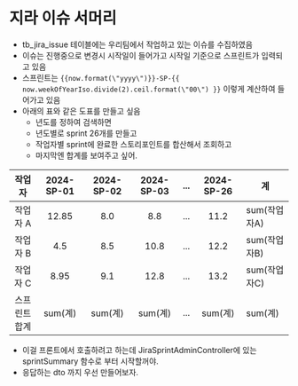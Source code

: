 # 지라 이슈 서머리

- tb_jira_issue 테이블에는 우리팀에서 작업하고 있는 이슈를 수집하였음
- 이슈는 진행중으로 변경시 시작일이 들어가고 시작일 기준으로 스프린트가 입력되고 있음
- 스프린트는 `{{now.format(\"yyyy\")}}-SP-{{ now.weekOfYearIso.divide(2).ceil.format(\"00\") }}` 이렇게 계산하여 들어가고 있음
- 아래의 표와 같은 도표를 만들고 싶음
    - 년도를 정하여 검색하면
    - 년도별로 sprint 26개를 만들고
    - 작업자별 sprint에 완료한 스토리포인트를 합산해서 조회하고
    - 마지막엔 합계를 보여주고 싶어.

|   작업자   | 2024-SP-01 | 2024-SP-02 | 2024-SP-03 | ... | 2024-SP-26 | 계         |
|:-------:|:----------:|:----------:|:----------:|:---:|:----------:|-----------|
|  작업자 A  |   12.85    |    8.0     |    8.8     | ... |    11.2    | sum(작업자A) |
|  작업자 B  |    4.5     |    8.5     |    10.8    | ... |    12.2    | sum(작업자B) |
|  작업자 C  |    8.95    |    9.1     |    12.8    | ... |    13.2    | sum(작업자C) |
| 스프린트 합계 |   sum(계)   |   sum(계)   |   sum(계)   | ... |   sum(계)   | sum(계)    |

- 이걸 프론트에서 호출하려고 하는데 JiraSprintAdminController에 있는 sprintSummary 함수로 부터 시작할꺼야.
- 응답하는 dto 까지 우선 만들어보자.

